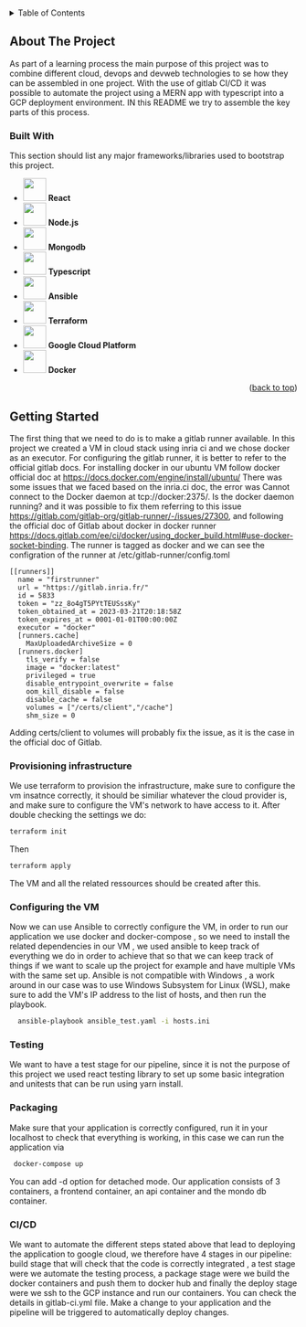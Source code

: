 <!-- Improved compatibility of back to top link: See: https://github.com/othneildrew/Best-README-Template/pull/73 -->
<a name="readme-top"></a>
<!--
*** Thanks for checking out the Best-README-Template. If you have a suggestion
*** that would make this better, please fork the repo and create a pull request
*** or simply open an issue with the tag "enhancement".
*** Don't forget to give the project a star!
*** Thanks again! Now go create something AMAZING! :D
-->



<!-- PROJECT SHIELDS -->
<!--
*** I'm using markdown "reference style" links for readability.
*** Reference links are enclosed in brackets [ ] instead of parentheses ( ).
*** See the bottom of this document for the declaration of the reference variables
*** for contributors-url, forks-url, etc. This is an optional, concise syntax you may use.
*** https://www.markdownguide.org/basic-syntax/#reference-style-links
-->



<!-- PROJECT LOGO -->
<br />




<!-- TABLE OF CONTENTS -->
<details>
  <summary>Table of Contents</summary>
  <ol>
    <li>
      <a href="#about-the-project">About The Project</a>
      <ul>
        <li><a href="#built-with">Built With</a></li>
      </ul>
    </li>
    <li>
      <a href="#getting-started">Getting Started</a>
      <ul>
        <li><a href="#prerequisites">Prerequisites</a></li>
        <li><a href="#installation">Installation</a></li>
      </ul>
    </li>
    <li><a href="#usage">Usage</a></li>
    <li><a href="#roadmap">Roadmap</a></li>
    <li><a href="#contributing">Contributing</a></li>
    <li><a href="#license">License</a></li>
    <li><a href="#contact">Contact</a></li>
    <li><a href="#acknowledgments">Acknowledgments</a></li>
  </ol>
</details>



<!-- ABOUT THE PROJECT -->
## About The Project



As part of a learning process the main purpose of this project was to combine different cloud, devops and devweb technologies to se how they can be assembled in one project. With the use of gitlab CI/CD it was possible to automate the project using a MERN app with typescript into a GCP deployment environment. IN this README we try to assemble the key parts of this process.

### Built With

This section should list any major frameworks/libraries used to bootstrap this project. 


* <img src="https://cdn-icons-png.flaticon.com/512/919/919851.png" width="40" height="40" />  <b>React</b>
* <img src="https://cdn-icons-png.flaticon.com/512/919/919825.png" width="40" height="40" />  <b>Node.js</b>
* <img src="https://www.svgrepo.com/show/331488/mongodb.svg" width="40" height="40" />  <b>Mongodb</b>
* <img src="https://cdn-icons-png.flaticon.com/512/919/919832.png" width="40" height="40" />  <b>Typescript</b>
* <img src="https://cdn.changelog.com/uploads/icons/topics/EOj/icon_small.png?v=63684545612" width="40" height="40" />  <b>Ansible</b>
* <img src="https://icons-for-free.com/download-icon-Terraform-1329545833434920628_512.png" width="40" height="40" />  <b>Terraform</b>
* <img src="https://static-00.iconduck.com/assets.00/google-cloud-icon-512x412-8rnz6wkz.png" width="40" height="40" />  <b>Google Cloud Platform</b>
* <img src="https://cdn-icons-png.flaticon.com/512/919/919853.png" width="40" height="40" />  <b>Docker</b>


<p align="right">(<a href="#readme-top">back to top</a>)</p>



<!-- GETTING STARTED -->
## Getting Started

The first thing that we need to do is to make a gitlab runner available. In this project we created a VM in cloud stack using inria ci and we chose docker as an executor. For configuring the gitlab runner, it is better to refer to the official gitlab docs. For installing docker in our ubuntu VM follow docker official doc at https://docs.docker.com/engine/install/ubuntu/ There was some issues that we faced based on the inria.ci doc, the error was  Cannot connect to the Docker daemon at tcp://docker:2375/. Is the docker daemon running? and it was possible to fix them referring to this issue https://gitlab.com/gitlab-org/gitlab-runner/-/issues/27300, and following the official doc of Gitlab about docker in docker runner https://docs.gitlab.com/ee/ci/docker/using_docker_build.html#use-docker-socket-binding.   The runner is tagged as docker and we can see the configration of the runner at /etc/gitlab-runner/config.toml
``` 
[[runners]]
  name = "firstrunner"
  url = "https://gitlab.inria.fr/"
  id = 5833
  token = "zz_8o4gT5PYtTEUSssKy"
  token_obtained_at = 2023-03-21T20:18:58Z
  token_expires_at = 0001-01-01T00:00:00Z
  executor = "docker"
  [runners.cache]
    MaxUploadedArchiveSize = 0
  [runners.docker]
    tls_verify = false
    image = "docker:latest"
    privileged = true
    disable_entrypoint_overwrite = false
    oom_kill_disable = false
    disable_cache = false
    volumes = ["/certs/client","/cache"]
    shm_size = 0

```
Adding certs/client to volumes will probably fix the issue, as it is the case in the official doc of Gitlab.
### Provisioning infrastructure

We use terraform to provision the infrastructure, make sure to configure the vm insatnce correctly, it should be similiar whatever the cloud provider is, and make sure to configure the VM's network to have access to it. After double checking the settings we do:
  ```sh
  terraform init
  ```
  Then 

  ```sh
  terraform apply
  ```

The VM and all the related ressources should be created after this.

### Configuring the VM

Now we can use Ansible to correctly configure the VM, in order to run our application we use docker and docker-compose , so we need to install the related dependencies in our VM , we used ansible to keep track of everything we do in order to achieve that so that we can keep track of things if we want to scale up the project for example and have multiple VMs with the same set up. Ansible is not compatible with Windows , a work around in our case was to use Windows Subsystem for Linux (WSL), make sure to add the VM's IP address to the list of hosts, and then run the playbook.
```sh
  ansible-playbook ansible_test.yaml -i hosts.ini 
  ```

### Testing
We want to have a test stage for our pipeline, since it is not the purpose of this project we used react testing library to set up some basic integration and unitests that can be run using yarn install.
### Packaging
Make sure that your application is correctly configured, run it in your localhost to check that everything is working, in this case we can run the application via 
 ```sh
  docker-compose up
  ```
You can add -d option for detached mode. Our application consists of 3 containers, a frontend container, an api container and the mondo db container.
### CI/CD
We want to automate the different steps stated above that lead to deploying the application to google cloud, we therefore have 4 stages in our pipeline: build stage that will check that the code is correctly integrated , a test stage were we automate the testing process, a package stage were we build the docker containers and push them to docker hub and finally the deploy stage were we ssh to the GCP instance and run our containers. You can check the details in gitlab-ci.yml file. Make a change to your application and the pipeline will be triggered to automatically deploy changes.



 
